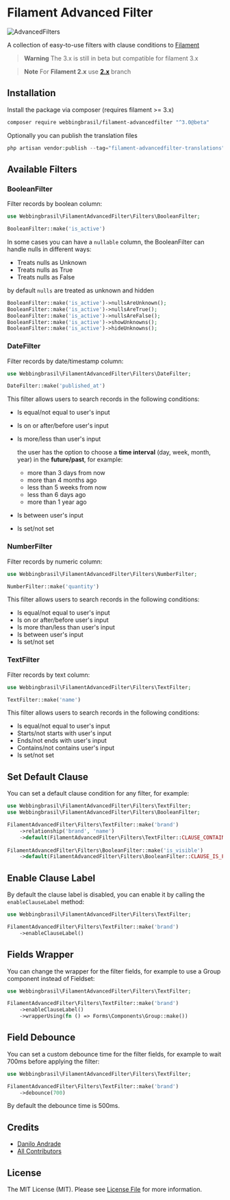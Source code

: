
# Filament Advanced Filter

![AdvancedFilters](https://raw.githubusercontent.com/webbingbrasil/filament-advancedfilter/3.x/images/advancedfilters.png)

A collection of easy-to-use filters with clause conditions to [Filament](https://filamentphp.com)

> **Warning**
> The 3.x is still in beta but compatible for filament 3.x

> **Note**
> For **Filament 2.x** use **[2.x](https://github.com/webbingbrasil/filament-advancedfilter/tree/2.x)** branch

## Installation

Install the package via composer (requires filament >= 3.x)
```bash
composer require webbingbrasil/filament-advancedfilter "^3.0@beta"
```

Optionally you can publish the translation files

```php 
php artisan vendor:publish --tag="filament-advancedfilter-translations"
```

## Available Filters

### BooleanFilter

Filter records by boolean column:

```php
use Webbingbrasil\FilamentAdvancedFilter\Filters\BooleanFilter;

BooleanFilter::make('is_active')
```

In some cases you can have a `nullable` column, the BooleanFilter can handle nulls in different ways:

- Treats nulls as Unknown
- Treats nulls as True
- Treats nulls as False

by default `nulls` are treated as unknown and hidden

```php
BooleanFilter::make('is_active')->nullsAreUnknown();
BooleanFilter::make('is_active')->nullsAreTrue();
BooleanFilter::make('is_active')->nullsAreFalse();
BooleanFilter::make('is_active')->showUnknowns();
BooleanFilter::make('is_active')->hideUnknowns();
```

### DateFilter

Filter records by date/timestamp column:

```php
use Webbingbrasil\FilamentAdvancedFilter\Filters\DateFilter;

DateFilter::make('published_at')
```

This filter allows users to search records in the following conditions:

- Is equal/not equal to user's input
- Is on or after/before user's input
- Is more/less than user's input
  
    the user has the option to choose a **time interval** (day, week, month, year) in the **future/past**, for example:
  - more than 3 days from now
  - more than 4 months ago
  - less than 5 weeks from now
  - less than 6 days ago
  - more than 1 year ago

- Is between user's input
- Is set/not set


### NumberFilter

Filter records by numeric column:

```php
use Webbingbrasil\FilamentAdvancedFilter\Filters\NumberFilter;

NumberFilter::make('quantity')
```

This filter allows users to search records in the following conditions:

- Is equal/not equal to user's input
- Is on or after/before user's input
- Is more than/less than user's input
- Is between user's input
- Is set/not set

### TextFilter

Filter records by text column: 

```php
use Webbingbrasil\FilamentAdvancedFilter\Filters\TextFilter;

TextFilter::make('name')
```

This filter allows users to search records in the following conditions:

- Is equal/not equal to user's input
- Starts/not starts with user's input
- Ends/not ends with user's input
- Contains/not contains user's input
- Is set/not set

## Set Default Clause

You can set a default clause condition for any filter, for example:

```php
use Webbingbrasil\FilamentAdvancedFilter\Filters\TextFilter;
use Webbingbrasil\FilamentAdvancedFilter\Filters\BooleanFilter;

FilamentAdvancedFilter\Filters\TextFilter::make('brand')
    ->relationship('brand', 'name')
    ->default(FilamentAdvancedFilter\Filters\TextFilter::CLAUSE_CONTAIN);
    
FilamentAdvancedFilter\Filters\BooleanFilter::make('is_visible')
    ->default(FilamentAdvancedFilter\Filters\BooleanFilter::CLAUSE_IS_FALSE);
```

## Enable Clause Label

By default the clause label is disabled, you can enable it by calling the `enableClauseLabel` method:

```php
use Webbingbrasil\FilamentAdvancedFilter\Filters\TextFilter;

FilamentAdvancedFilter\Filters\TextFilter::make('brand')
    ->enableClauseLabel()
```

## Fields Wrapper

You can change the wrapper for the filter fields, for example to use a Group component instead of Fieldset:

```php
use Webbingbrasil\FilamentAdvancedFilter\Filters\TextFilter;

FilamentAdvancedFilter\Filters\TextFilter::make('brand')
    ->enableClauseLabel()
    ->wrapperUsing(fn () => Forms\Components\Group::make())
```

## Field Debounce

You can set a custom debounce time for the filter fields, for example to wait 700ms before applying the filter:

```php
use Webbingbrasil\FilamentAdvancedFilter\Filters\TextFilter;

FilamentAdvancedFilter\Filters\TextFilter::make('brand')
    ->debounce(700)
```

By default the debounce time is 500ms.


## Credits

- [Danilo Andrade](https://github.com/dmandrade)
- [All Contributors](https://github.com/webbingbrasil/filament-advancedfilter/contributors)

## License

The MIT License (MIT). Please see [License File](LICENSE.md) for more information.
